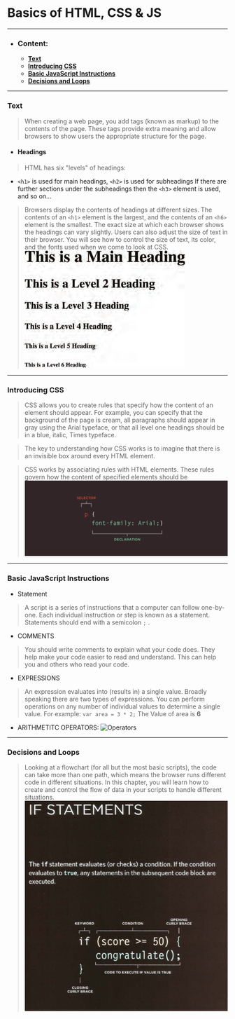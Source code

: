 # Basics of HTML, CSS & JS
---
* ### Content:
    * **[Text](#text)**
    * **[Introducing CSS](#introducing-css)**
    * **[Basic JavaScript Instructions](#basic-javascript-instructions)**
    * **[Decisions and Loops](#decisions-and-loops)**
  

------

### Text
>  When creating a web page, you add tags (known as markup) to the contents of the page. These tags provide extra meaning and allow browsers to show users the appropriate structure for the page.

* #### Headings
> HTML has six "levels" of headings:

* ``<h1>`` is used for main headings, ``<h2>`` is used for subheadings If there are further sections under the subheadings then the ``<h3>`` element is used, and so on...
> Browsers display the contents of headings at different sizes. The contents of an ``<h1>`` element is the largest, and the contents of an ``<h6>`` element is the smallest. The exact size at which each browser shows the headings can vary slightly. Users can also adjust the size of text in their browser. You will see how to control the size of text, its color, and the fonts used when we come to look at CSS.
![Heading image](https://raw.githubusercontent.com/mamoon100/reading-notes/main/img/heading.png)
-----
### Introducing CSS
> CSS allows you to create rules that specify how the content of an element should appear. For example, you can specify that the background of the page is cream, all paragraphs should appear in gray using the Arial typeface, or that all level one headings should be in a blue, italic, Times typeface.

> The key to understanding how CSS works is to imagine that there is an invisible box around every HTML element.

> CSS works by associating rules with HTML elements. These rules govern how the content of specified elements should be
![css Image](https://raw.githubusercontent.com/mamoon100/reading-notes/main/img/css.png)

----

### Basic JavaScript Instructions
* Statement
> A script is a series of instructions that a computer can follow one-by-one. Each individual instruction or step is known as a statement. Statements should end with a semicolon ``;`` .
* COMMENTS
> You should write comments to explain what your code does. They help make your code easier to read and understand. This can help you and others who read your code.

* EXPRESSIONS
> An expression evaluates into (results in) a single value. Broadly speaking there are two types of expressions. You can perform operations on any number of individual values to determine a single value. For example:
``var area = 3 * 2;`` The Value of area is **6**

* ARITHMETITC OPERATORS:
![Operators](https://www.devopsschool.com/blog/wp-content/uploads/2020/07/JavaScript-Arithmatic-Operators.png)
-----


### Decisions and Loops 
> Looking at a flowchart (for all but the most basic scripts), the code can take more than one path, which means the browser runs different code in different situations. In this chapter, you will learn how to create and control the flow of data in your scripts to handle different situations.
![if statment](https://raw.githubusercontent.com/mamoon100/reading-notes/main/img/if.png)
